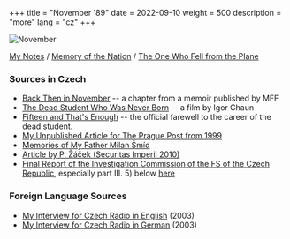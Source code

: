 +++
title = "November '89"
date = 2022-09-10
weight = 500
description = "more"
lang = "cz"
+++

![November](/images/listopad-small.jpg)

<a href="/docs/zapisky.htm" target="_blank">My Notes</a> / <a href="https://www.pametnaroda.cz/cs/smid-martin-1970-0" target="_blank">Memory of the Nation</a> / <a href="/docs/tencovypadl.html" target="_blank">The One Who Fell from the Plane</a>

<!-- more -->

### Sources in Czech

- <a href="https://www.matfyz.cz/clanky/tenkrat-v-listopadu-martin-smid" target="_blank">Back Then in November</a> -- a chapter from a memoir published by MFF
- <a href="https://www.ceskatelevize.cz/porady/10256209763-mrtvy-student-ktery-se-nikdy-nenarodil/" target="_blank">The Dead Student Who Was Never Born</a> -- a film by Igor Chaun
- <a href="/docs/patnact.htm" target="_blank">Fifteen and That's Enough</a> -- the official farewell to the career of the dead student.
- <a href="/docs/ppost.htm" target="_blank">My Unpublished Article for The Prague Post from 1999</a>
- <a href="http://www.louc.cz/pril01/Listopvzpom.pdf" target="_blank">Memories of My Father Milan Šmíd</a>
- <a href="/docs/zacek.pdf" target="_blank">Article by P. Žáček (Securitas Imperii 2010)</a>
- <a href="http://www.psp.cz/eknih/1990fs/tisky/t1236_01.htm" target="_blank">Final Report of the Investigation Commission of the FS of the Czech Republic</a>, especially part III. 5) below <a href="http://www.psp.cz/eknih/1990fs/tisky/t1236_05.htm" target="_blank">here</a>

### Foreign Language Sources

- <a href="http://www.radio.cz/en/article/47271" target="_blank">My Interview for Czech Radio in English</a> (2003)
- <a href="http://www.radio.cz/de/ausgabe/47495" target="_blank">My Interview for Czech Radio in German</a> (2003)

